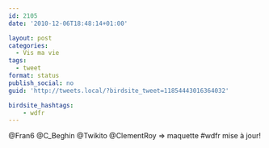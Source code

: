 ```yaml
---
id: 2105
date: '2010-12-06T18:48:14+01:00'

layout: post
categories:
  - Vis ma vie
tags:
  - tweet
format: status
publish_social: no
guid: 'http://tweets.local/?birdsite_tweet=11854443016364032'

birdsite_hashtags:
    - wdfr
---
```


@Fran6 @C\_Beghin @Twikito @ClementRoy =&gt; maquette #wdfr mise à jour!